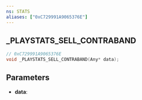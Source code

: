 ```yaml
---
ns: STATS
aliases: ["0xC729991A9065376E"]
---
```

## _PLAYSTATS_SELL_CONTRABAND

```c
// 0xC729991A9065376E
void _PLAYSTATS_SELL_CONTRABAND(Any* data);
```


## Parameters
* **data**: 

